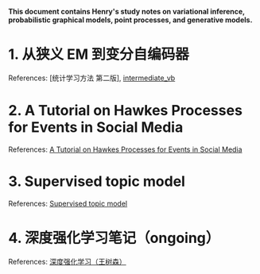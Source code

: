 **This document contains Henry's study notes on variational inference, probabilistic graphical models, point processes, and generative models.**

# 1. 从狭义 EM 到变分自编码器
References: [统计学习方法 第二版], [intermediate_vb](https://github.com/roboticcam/machine-learning-notes/blob/master/files/intermediate_vb.pdf)
# 2. A Tutorial on Hawkes Processes for Events in Social Media 
References: [A Tutorial on Hawkes Processes for Events in Social Media](https://arxiv.org/abs/1708.06401)
# 3. Supervised topic model
References: [Supervised topic model](https://proceedings.neurips.cc/paper_files/paper/2007/file/d56b9fc4b0f1be8871f5e1c40c0067e7-Paper.pdf)
# 4. 深度强化学习笔记（ongoing）
References: [深度强化学习（王树森）](https://online.anyflip.com/sckew/oxjt/mobile/index.html)
